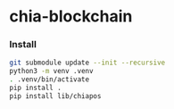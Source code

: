 # chia-blockchain

### Install

```bash
git submodule update --init --recursive
python3 -m venv .venv
. .venv/bin/activate
pip install .
pip install lib/chiapos
```
